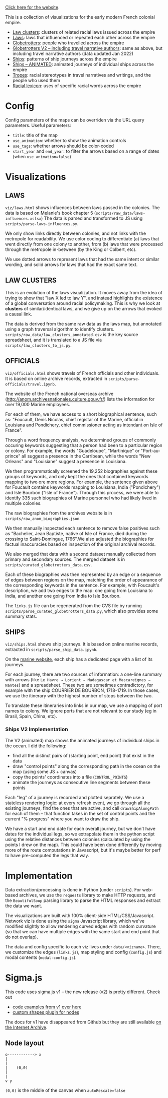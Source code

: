 [Click here for the website](https://daniel-ohayon.github.io/imperial-networks/).

This is a collection of visualizations for the early modern French colonial empire.

* [Law clusters](viz/law-clusters.html): clusters of related racial laws issued across the empire
* [Laws](viz/laws.html): laws that influenced or repeated each other across the empire
* [Globetrotters](viz/globetrotters.html): people who travelled across the empire
* [Globetrotters V2 – including travel narrative authors](viz/globetrotters-v2.html): same as above, but including travel narrative authors (data updated Jan 2022)
* [Ships](viz/ships.html): patterns of ship journeys across the empire
* [Ships – ANIMATED](viz/ships-v2.html): animated journeys of individual ships across the empire 
* [Tropes](viz/tropes.html): racial stereotypes in travel narratives and writings, and the people who used them
* [Racial lexicon](viz/racial-lexicon.html): uses of specific racial words across the empire

# Config
Config parameters of the maps can be overriden via the URL query parameters. Useful parameters:
* `title`: title of the map
* `use_animation`: whether to show the animation controls
* `use_tags`: whether arrows should be color-coded
* `start_year` and `end_year`: to filter the arrows based on a range of dates (when `use_animation=false`)

# Visualizations

## LAWS
`viz/laws.html` shows influences between laws passed in the colonies.
The data is based on Melanie's book chapter 5 (`scripts/raw_data/laws-influences.xslsx`)
The data is parsed and transformed to JS using `scripts/parse-laws-influences.py`.

We only show links directly between colonies, and not links with the metropole for readability. We use color coding to differentiate (a) laws that went directly from one colony to another, from (b) laws that were processed through the metropole in-between (by the King or Colbert, etc).

We use dotted arrows to represent laws that had the same intent or similar wording, and solid arrows for laws that had the exact same text.

## LAW CLUSTERS
This is an evolution of the laws visualization. It moves away from the idea of trying to show that "law X led to law Y", and instead highlights the existence of a global conversation around racial policymaking. This is why we look at **clusters** of similar/identical laws, and we give up on the arrows that evoked a causal link.

The data is derived from the same raw data as the laws map, but annotated using a graph traversal algorithm to identify clusters. `scripts/raw_data/law_clusters_annotated.csv` is the key source spreadsheet, and it is translated to a JS file via `scripts/law_clusters_to_js.py`.

## OFFICIALS
`viz/officials.html` shows travels of French officials and other individuals. It is based on online archive records, extracted in `scripts/parse-officials/travel.ipynb`.

The website of the French national overseas archive (http://anom.archivesnationales.culture.gouv.fr/) lists the information for over 19,000 Marine employees.

For each of them, we have access to a short biographical sentence, such as: "Foucault, Denis Nicolas, chief registar of the Marine, official in Louisiana and Pondichery, chief commissioner acting as intendant on Isle of France".

Through a word frequency analysis, we determined groups of commonly occuring keywords suggesting that a person had been to a particular region or colony. For example, the words "Guadeloupe", "Martinique" or "Port-au-prince" all suggest a presence in the Carribean, while the words "New Orleans" and "Louisiane" suggest a presence in Louisiana.

We then programmatically screened the 19,252 biographies against these groups of keywords, and only kept the ones that contained keywords mapping to two ore more regions. For example, the sentence given above for Foucault contains keywords mapping to Louisiana, India ("Pondichery") and Isle Bourbon ("Isle of France"). Through this process, we were able to identify 335 such biographies of Marine personnel who had likely lived in multiple colonies.

The raw biographies from the archives website is in `scripts/raw_anom_biographies.json`.

We then manually inspected each sentence to remove false positives such as "Bachelier, Jean Baptiste, native of Isle of France, died during the crossing to Saint-Domingue, 1766".We also adjusted the biographies for factual inaccuracies based on inspection of the original archival records. 

We also merged that data with a second dataset manually collected from primary and secondary sources. The merged dataset  is in `scripts/curated_globetrotters_data.csv`.

Each of these biographies was then represented by an edge or a sequence of edges between regions on the map, matching the order of appearance of the corresponding keywords in the sentence. For example, with Foucault's description, we add two edges to the map: one going from Louisiana to India, and another one going from India to Isle Bourbon.

The `links.js` file can be regenerated from the CVS file by running `scripts/parse_curated_globetrotters_data.py`, which also provides some summary stats.


## SHIPS
`viz/ships.html` shows ship journeys.
It is based on online marine records, extracted in `scripts/parse_ship_data.ipynb`.

On the [marine website](https://www.memoiredeshommes.sga.defense.gouv.fr/fr/arkotheque/client/mdh/compagnie_des_indes/), each ship has a dedicated page with a list of its journeys.

For each journey, there are two sources of information: a one-line summary with arrows (like `Le Havre → Lorient → Madagascar et Mascareignes → Nantes`) and a spreadsheet. These two are sometimes contradictory, for example with the ship COURRIER DE BOURBON, 1718-1719. In those cases, we use the itinerary with the highest number of stops between the two.

To translate these itineraries into links in our map, we use a mapping of port names to colony. We ignore ports that are not relevant to our study (eg in Brasil, Spain, China, etc).

### Ships V2 Implementation
The V2 (animated) map shows the animated journeys of individual ships in the ocean.
I did the following:
- find all the distinct pairs of (starting point, end point) that exist in the data
- draw "control points" along the corresponding path in the ocean on the map (using some JS + canvas)
- copy the points' coordinates into a file (`CONTROL_POINTS`)
- animate the journeys as consecutive line segments between these points

Each "leg" of a journey is recorded and plotted seprately. We use a stateless rendering logic: at every refresh event, we go through all the existing journeys, find the ones that are active, and call `drawShipAlongPath` for each of them – that function  takes in the set of control points and the current "% progress" where you want to draw the ship.

We have a start and end date for each overall journey, but we don't have dates for the individual legs, so we extrapolate them in the python script using the relative distances between colonies (calculated by using the points I drew on the map).
This could have been done differently by moving more of the route computations in Javascript, but it's maybe better for perf to have pre-computed the legs that way.

# Implementation
Data extraction/processing is done in Python (under `scripts`).
For web-based archives, we use the `requests` library to make
HTTP requests, and the `BeautifulSoup` parsing library to parse
the HTML responses and extract the data we want.

The visualizations are built with 100% client-side HTML/CSS/Javascript.
Network viz is done using the `sigma` Javascript library, which we've modified slightly to allow rendering curved edges with random
curvature (so that we can have multiple edges with the same
start and end point that do not overlap).

The data and config specific to each viz lives under `data/<vizname>`.
There, we customize the edges (`links.js`), map styling and config (`config.js`) and modal contents (`modal-config.js`).

# Sigma.js

This code uses sigma.js v1 – the new release (v2) is pretty different. Check out 
* [code examples from v1 over here](https://github.com/jacomyal/sigma.js/blob/v1/examples/basic.html)
* [custom shapes plugin for nodes](https://github.com/jacomyal/sigma.js/tree/v1/plugins/sigma.renderers.customShapes)

The docs for v1 have disappeared from Github but they are still available [on the Internet Archive](https://web.archive.org/web/20210916202145/https://github.com/jacomyal/sigma.js/wiki).

## Node layout
```
o------------> x
|
|     
|    (0,0)
|     
|
v y
```
`(0,0)` is the middle of the canvas when `autoRescale=false`
